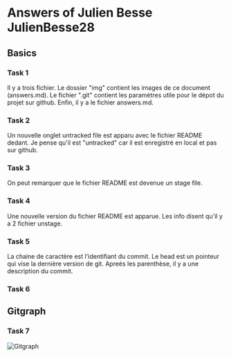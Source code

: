 # Answers of Julien Besse JulienBesse28

## Basics

### Task 1

Il y a trois fichier. Le dossier "img" contient les images de ce document (answers.md). Le fichier ".git" contient les paramètres utile pour le dépot du projet sur github. Enfin, il y a le fichier answers.md. 

### Task 2

Un nouvelle onglet untracked file est apparu avec le fichier README dedant. Je pense qu'il est "untracked" car il est enregistré en local et pas sur github.

### Task 3

On peut remarquer que le fichier README est devenue un stage file.

### Task 4

Une nouvelle version du fichier README est apparue. Les info disent qu'il y a 2 fichier unstage.

### Task 5

La chaine de caractère est l'identifiant du commit. Le head est un pointeur qui vise la dernière version de git. Apreès les parenthèse, il y a une description du commit.

### Task 6

## Gitgraph

### Task 7

![Gitgraph](img/gitgraph.svg)